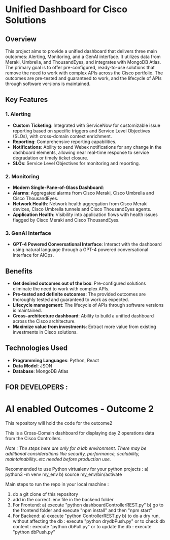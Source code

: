 # Unified Dashboard for Cisco Solutions

## Overview
This project aims to provide a unified dashboard that delivers three main outcomes: Alerting, Monitoring, and a GenAI interface. It utilizes data from Meraki, Umbrella, and ThousandEyes, and integrates with MongoDB Atlas. The primary goal is to offer pre-configured, ready-to-use solutions that remove the need to work with complex APIs across the Cisco portfolio. The outcomes are pre-tested and guaranteed to work, and the lifecycle of APIs through software versions is maintained.

## Key Features

### 1. Alerting
- **Custom Ticketing**: Integrated with ServiceNow for customizable issue reporting based on specific triggers and Service Level Objectives (SLOs), with cross-domain context enrichment.
- **Reporting**: Comprehensive reporting capabilities.
- **Notifications**: Ability to send Webex notifications for any change in the dashboard elements, allowing near real-time response to service degradation or timely ticket closure.
- **SLOs**: Service Level Objectives for monitoring and reporting.

### 2. Monitoring
- **Modern Single-Pane-of-Glass Dashboard**:
 - **Alarms**: Aggregated alarms from Cisco Meraki, Cisco Umbrella and Cisco ThousandEyes.
 - **Network Health**: Network health aggregation from Cisco Meraki devices, Cisco Umbrella tunnels and Cisco ThousandEyes agents.
 - **Application Health**: Visibility into application flows with health issues flagged by Cisco Meraki and Cisco ThousandEyes.

### 3. GenAI Interface
- **GPT-4 Powered Conversational Interface**: Interact with the dashboard using natural language through a GPT-4 powered conversational interface for AIOps.

## Benefits

- **Get desired outcomes out of the box**: Pre-configured solutions eliminate the need to work with complex APIs.
- **Pre-tested and definite outcomes**: The provided outcomes are thoroughly tested and guaranteed to work as expected.
- **Lifecycle management**: The lifecycle of APIs through software versions is maintained.
- **Cross-architecture dashboard**: Ability to build a unified dashboard across the Cisco architecture.
- **Maximize value from investments**: Extract more value from existing investments in Cisco solutions.

## Technologies Used
- **Programming Languages**: Python, React
- **Data Model**: JSON
- **Database**: MongoDB Atlas


## FOR DEVELOPERS :

# AI enabled Outcomes - Outcome 2

This repository will hold the code for the outcome2

This is a Cross-Domain dashboard for displaying day 2 operations data from the Cisco Controllers.

_Note : The steps here are only for a lab environment. There may be additional considerations like security, performance, scalability, maintainability..etc needed before production use._

Recommended to use Python virtualenv for your python projects :
a) python3 -m venv my_env
b) source my_env/bin/activate

Main steps to run the repo in your local machine :

1) do a git clone of this repository
2) add in the correct .env file in the backend folder
3) For Frontend:
 a) execute "python dashboardControllerREST.py"
 b) go to the frontend folder and execute "npm install" and then "npm start"
4) For Backend:
  a) execute "python ControllerREST.py
  b) to do a dry run, without affecting the db : execute "python drydbPush.py" or to check db content : execute "python dbPull.py" or to update the db : execute "python dbPush.py"

